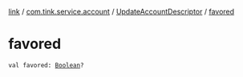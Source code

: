 [link](../../index.md) / [com.tink.service.account](../index.md) / [UpdateAccountDescriptor](index.md) / [favored](./favored.md)

# favored

`val favored: `[`Boolean`](https://kotlinlang.org/api/latest/jvm/stdlib/kotlin/-boolean/index.html)`?`